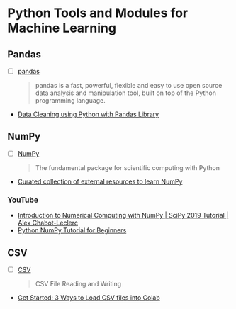 # Python Tools and Modules for Machine Learning

## Pandas

- [ ] [pandas](https://pandas.pydata.org) 
  > pandas is a fast, powerful, flexible and easy to use open source data analysis and manipulation tool,
built on top of the Python programming language.

- [Data Cleaning using Python with Pandas Library](https://towardsdatascience.com/data-cleaning-with-python-using-pandas-library-c6f4a68ea8eb)


## NumPy

- [ ] [NumPy](https://numpy.org) 
  > The fundamental package for scientific computing with Python

- [Сurated collection of external resources to learn NumPy](https://numpy.org/learn/)

### YouTube

- [Introduction to Numerical Computing with NumPy | SciPy 2019 Tutorial | Alex Chabot-Leclerc](https://www.youtube.com/watch?v=ZB7BZMhfPgk)
- [Python NumPy Tutorial for Beginners](https://www.youtube.com/watch?v=QUT1VHiLmmI)


## CSV

- [ ] [CSV](https://docs.python.org/3/library/csv.html) 
  > CSV File Reading and Writing

- [Get Started: 3 Ways to Load CSV files into Colab](https://towardsdatascience.com/3-ways-to-load-csv-files-into-colab-7c14fcbdcb92)
